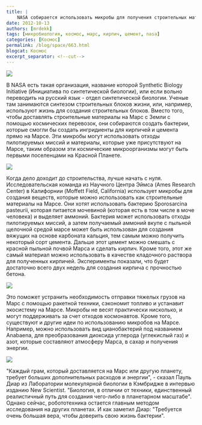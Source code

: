 ```yaml
---
title: |
    NASA собирается использовать микробы для получения строительных материалов на Марсе!
date: 2012-10-13
authors: [mrdekk]
tags: [микробиология, космос, марс, кирпич, цемент, nasa]
categories: [Космос]
permalink: /blog/space/663.html
blogcat: Космос
excerpt_separator: <!--cut-->
---
```



![](http://itw66.ru/uploads/images/00/00/01/2012/10/13/75abee.jpg)


В NASA есть такая организация, название которой Synthetic Biology Initiative (Инициатива по синтетической биологии), или если вольно переводить на русский язык - отдел синтетической биологии. Ученые там занимаются синтезом строительных блоков жизни, или, например, используют жизнь для создания строительных блоков. Вместо того, чтобы доставлять строительные материалы на Марс с Земли с помощью космических перевозок, они собираются создать бактерии, которые смогли бы создать ингридиенты для кирпичей и цемента прямо на Марсе. Эти микробы могут использовать отходы пилотируемых миссий и материалы, которые уже присутствуют на Марсе, таким образом эти космические микроорганизмы могут быть первыми поселенцами на Красной Планете.


<!--cut-->



![](http://itw66.ru/uploads/images/00/00/01/2012/10/13/5593fc.jpg)


Когда дело доходит до строительства, лучше начать с нуля. Исследовательская команда из Научного Центра Эймса (Ames Research Center) в Калифорнии (Moffett Field, California) использует микробы для создания веществ, которые можно использовать как строительные материалы на Марсе. Они хотят использовать бактерию Sporosarcina pasteurii, которая питается мочевиной (которая есть в том числе в моче человека) и выделяет аммоний. Бактерия может использовать отходы пилотируемых миссий, а затем получаемый аммоний вкупе с пыльной щелочной средой марсе может быть использован для создания вяжущих на основе карбоната кальция, тем самым можно получить некоторый сорт цемента. Дальше этот цемент можно смешать с красной пыльной почвой Марса и сделать кирпич. Кроме того, этот же самый материал можно использовать в качестве кладочного раствора для полученных кирпичей. Эксперименты показали, что будет достаточно всего двух недель для создания кирпича с прочностью бетона.


![](http://itw66.ru/uploads/images/00/00/01/2012/10/13/b69deb.jpg)


Это поможет устранить необходимость отправки тяжелых грузов на Марс с помощью ракетной техники, сэкономит топливо и устанавит экосистему на Марсе. Микробы не весят практически нисколько, и могут поддерживать за счет отходов космонавтов. Кроме того, существуют и другие идеи по использованию микробов на Марсе. Например, можно использовать вид цианобактерий под названием Anabaena, для преобразования диоксида углерода (углекислый газ) и азот, которые составляют атмосферу Марса, в сахар и получения энергии.


![](http://itw66.ru/uploads/images/00/00/01/2012/10/13/2d5cc6.jpg)


"Каждый грам, который доставляется на Марс или другую планету, требует больших дополнительных расходов и энергии", - сказал Пауль Диар из Лаборатории молекулярной биологии в Кэмбридже в интервью изданию New Scientist.  "Биология, в отличии от техники, единственный реалистичный путь для создания чего-либо в планетарном масштабе". Однако сейчас, робототехника остается главным методом исследования на других планетах. И как заметил Диар: "Требуется очень большая вера, чтобы доверить свою жизнь бактерии".
